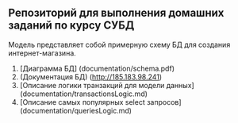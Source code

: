 
## Репозиторий для выполнения домашних заданий по курсу СУБД
Модель представляет собой примерную схему БД для создания интернет-магазина.
1. [Диаграмма БД] (documentation/schema.pdf)
1. (Документация БД) (http://185.183.98.241)
2. [Описание логики транзакций для модели данных] (documentation/transactionsLogic.md)
3. [Описание самых популярных select запросов] (documentation/queriesLogic.md)
